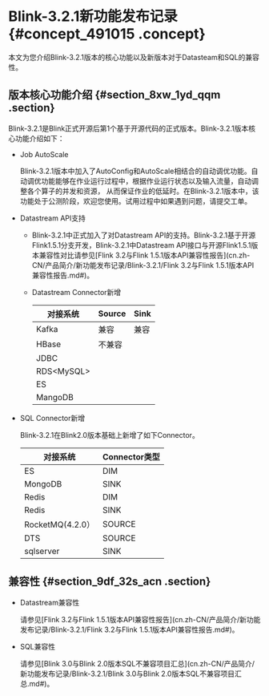 # Blink-3.2.1新功能发布记录 {#concept_491015 .concept}

本文为您介绍Blink-3.2.1版本的核心功能以及新版本对于Datasteam和SQL的兼容性。

## 版本核心功能介绍 {#section_8xw_1yd_qqm .section}

Blink-3.2.1是Blink正式开源后第1个基于开源代码的正式版本。Blink-3.2.1版本核心功能介绍如下：

-   Job AutoScale

    Blink-3.2.1版本中加入了AutoConfig和AutoScale相结合的自动调优功能。自动调优功能能够在作业运行过程中，根据作业运行状态以及输入流量，自动调整各个算子的并发和资源， 从而保证作业的低延时。在Blink-3.2.1版本中，该功能处于公测阶段，欢迎您使用。试用过程中如果遇到问题，请提交工单。

-   Datastream API支持

    -   Blink-3.2.1中正式加入了对Datastream API的支持。Blink-3.2.1基于开源Flink1.5.1分支开发，Blink-3.2.1中Datastream API接口与开源Flink1.5.1版本兼容性对比请参见[Flink 3.2与Flink 1.5.1版本API兼容性报告](cn.zh-CN/产品简介/新功能发布记录/Blink-3.2.1/Flink 3.2与Flink 1.5.1版本API兼容性报告.md#)。
    -   Datastream Connector新增

        |对接系统|Source|Sink|
        |----|------|----|
        |Kafka|兼容|兼容|
        |HBase|不兼容|
        |JDBC|
        |RDS<MySQL\>|
        |ES|
        |MangoDB|

-   SQL Connector新增

    Blink-3.2.1在Blink2.0版本基础上新增了如下Connector。

    |对接系统|Connector类型|
    |----|-----------|
    |ES|DIM|
    |MongoDB|SINK|
    |Redis|DIM|
    |Redis|SINK|
    |RocketMQ\(4.2.0）|SOURCE|
    |DTS|SOURCE|
    |sqlserver|SINK|


## 兼容性 {#section_9df_32s_acn .section}

-   Datastream兼容性

    请参见[Flink 3.2与Flink 1.5.1版本API兼容性报告](cn.zh-CN/产品简介/新功能发布记录/Blink-3.2.1/Flink 3.2与Flink 1.5.1版本API兼容性报告.md#)。

-   SQL兼容性

    请参见[Blink 3.0与Blink 2.0版本SQL不兼容项目汇总](cn.zh-CN/产品简介/新功能发布记录/Blink-3.2.1/Blink 3.0与Blink 2.0版本SQL不兼容项目汇总.md#)。


